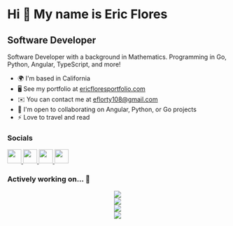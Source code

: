Hi 👋 My name is Eric Flores
============================

Software Developer
------------------

Software Developer with a background in Mathematics. Programming in Go, Python, Angular, TypeScript, and more!

* 🌍  I'm based in California
* 🖥️  See my portfolio at [ericfloresportfolio.com](http://ericfloresportfolio.com)
* ✉️  You can contact me at [eflorty108@gmail.com](mailto:eflorty108@gmail.com)
* 🤝  I'm open to collaborating on Angular, Python, or Go projects
* ⚡  Love to travel and read

### Socials

<p align="left"> <a href="https://www.github.com/ericflores108" target="_blank" rel="noreferrer"> <picture> <source media="(prefers-color-scheme: dark)" srcset="https://raw.githubusercontent.com/danielcranney/readme-generator/main/public/icons/socials/github-dark.svg" /> <source media="(prefers-color-scheme: light)" srcset="https://raw.githubusercontent.com/danielcranney/readme-generator/main/public/icons/socials/github.svg" /> <img src="https://raw.githubusercontent.com/danielcranney/readme-generator/main/public/icons/socials/github.svg" width="32" height="32" /> </picture> </a> <a href="https://www.linkedin.com/in/ericflores108" target="_blank" rel="noreferrer"> <picture> <source media="(prefers-color-scheme: dark)" srcset="https://raw.githubusercontent.com/danielcranney/readme-generator/main/public/icons/socials/linkedin-dark.svg" /> <source media="(prefers-color-scheme: light)" srcset="https://raw.githubusercontent.com/danielcranney/readme-generator/main/public/icons/socials/linkedin.svg" /> <img src="https://raw.githubusercontent.com/danielcranney/readme-generator/main/public/icons/socials/linkedin.svg" width="32" height="32" /> </picture> </a> <a href="http://www.medium.com/ericflores108" target="_blank" rel="noreferrer"> <picture> <source media="(prefers-color-scheme: dark)" srcset="https://raw.githubusercontent.com/danielcranney/readme-generator/main/public/icons/socials/medium-dark.svg" /> <source media="(prefers-color-scheme: light)" srcset="https://raw.githubusercontent.com/danielcranney/readme-generator/main/public/icons/socials/medium.svg" /> <img src="https://raw.githubusercontent.com/danielcranney/readme-generator/main/public/icons/socials/medium.svg" width="32" height="32" /> </picture> </a> <a href="https://www.x.com/eflorty108" target="_blank" rel="noreferrer"> <picture> <source media="(prefers-color-scheme: dark)" srcset="https://raw.githubusercontent.com/danielcranney/readme-generator/main/public/icons/socials/twitter-dark.svg" /> <source media="(prefers-color-scheme: light)" srcset="https://raw.githubusercontent.com/danielcranney/readme-generator/main/public/icons/socials/twitter.svg" /> <img src="https://raw.githubusercontent.com/danielcranney/readme-generator/main/public/icons/socials/twitter.svg" width="32" height="32" /> </picture> </a></p>

### Actively working on... 🧐

<div width="100%" align="center">
  <a href="https://github.com/ericflores108/the-green-papaya"><img src="https://github-readme-stats.vercel.app/api/pin/?username=ericflores108&repo=the-green-papaya&title_color=0891b2&text_color=ffffff&icon_color=0891b2&bg_color=1c1917&hide_border=true&locale=en" /></a>
</div>
<div></div>
<div width="100%" align="center">
  <a href="https://github.com/ericflores108/spotify"><img src="https://github-readme-stats.vercel.app/api/pin/?username=ericflores108&repo=spotify&title_color=0891b2&text_color=ffffff&icon_color=0891b2&bg_color=1c1917&hide_border=true&locale=en" /></a>
</div>
<div></div>
<div width="100%" align="center">
  <a href="https://github.com/ericflores108/one-env-cli"><img src="https://github-readme-stats.vercel.app/api/pin/?username=ericflores108&repo=one-env-cli&title_color=0891b2&text_color=ffffff&icon_color=0891b2&bg_color=1c1917&hide_border=true&locale=en" /></a>
</div>
<div></div>
<div width="100%" align="center">
  <a href="https://github.com/ericflores108/runtoread.today" align="right"><img src="https://github-readme-stats.vercel.app/api/pin/?username=ericflores108&repo=runtoread.today&title_color=0891b2&text_color=ffffff&icon_color=0891b2&bg_color=1c1917&hide_border=true&locale=en" /></a>
</div>


